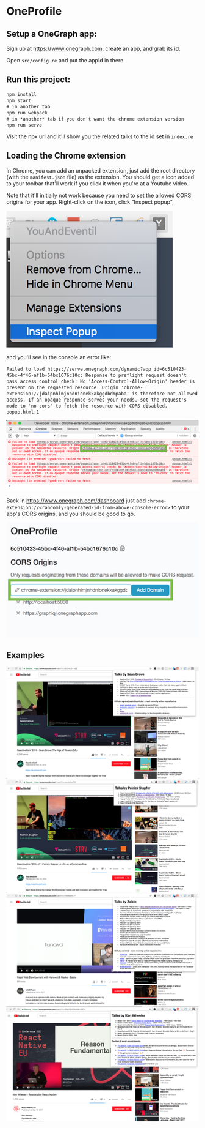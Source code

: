 # OneProfile

## Setup a OneGraph app:

Sign up at https://www.onegraph.com, create an app, and grab its id.

Open `src/config.re` and put the appId in there.

## Run this project:

```
npm install
npm start
# in another tab
npm run webpack
# in *another* tab if you don't want the chrome extension version
npm run serve
```

Visit the npx url and it'll show you the related talks to the id set
in `index.re`


## Loading the Chrome extension

In Chrome, you can add an unpacked extension, just add the root
directory (with the `manifest.json` file) as the extension. You should
get a icon added to your toolbar that'll work if you click it when
you're at a Youtube video.

Note that it'll initially not work because you need to set the allowed
CORS origins for your app. Right-click on the icon, click "Inspect popup",

![Inspect popup](imgs/inspect_popup.png)

 and you'll see in the console an error like:

```
Failed to load https://serve.onegraph.com/dynamic?app_id=6c510423-45bc-4f46-af1b-54bc1676c10c: Response to preflight request doesn't pass access control check: No 'Access-Control-Allow-Origin' header is present on the requested resource. Origin 'chrome-extension://jdaipnhimjnhdnionekkakggdbdmpaba' is therefore not allowed access. If an opaque response serves your needs, set the request's mode to 'no-cors' to fetch the resource with CORS disabled.
popup.html:1 
```
![Example CORS error in chrome](imgs/oneprofile_error.png)


Back in https://www.onegraph.com/dashboard just add
`chrome-extension://<randomly-generated-id-from-above-console-error>`
to your app's CORS origins, and you should be good to go.

![Adding extension origin to OneGraph app](imgs/onedash.png)

## Examples

![Example results](imgs/example_1.png)
![Example results](imgs/example_2.png)
![Example results](imgs/example_3.png)
![Example results](imgs/example_4.png)
